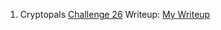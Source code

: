 1. Cryptopals [Challenge 26](http://cryptopals.com/sets/4/challenges/26)
    Writeup: [My Writeup](https://github.com/ashutosh1206/Matasano-Crypto-Challenges/blob/master/set4/p26/exploit.py)